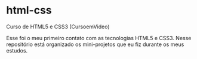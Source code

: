 # html-css
 Curso de HTML5 e CSS3 (CursoemVideo)
 
 Esse foi o meu primeiro contato com as tecnologias HTML5 e CSS3. 
 Nesse repositório está organizado os mini-projetos que eu fiz durante os meus estudos.
